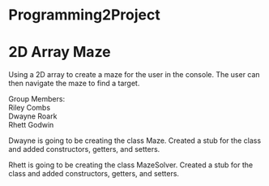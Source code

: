# Programming2Project
# 2D Array Maze

Using a 2D array to create a maze for the user in the console. The user can then navigate the maze to find a target.

Group Members: <br />
Riley Combs <br /> 
Dwayne Roark <br />
Rhett Godwin

Dwayne is going to be creating the class Maze. Created a stub for the class and added constructors, getters, and setters.

Rhett is going to be creating the class MazeSolver. Created a stub for the class and added constructors, getters, and setters.

